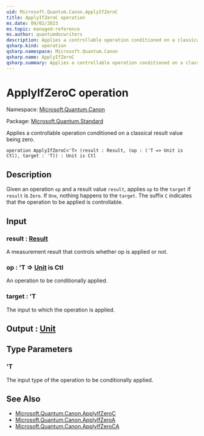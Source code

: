 ```yaml
---
uid: Microsoft.Quantum.Canon.ApplyIfZeroC
title: ApplyIfZeroC operation
ms.date: 09/02/2023
ms.topic: managed-reference
ms.author: quantumdocwriters
description: Applies a controllable operation conditioned on a classical result value being zero.
qsharp.kind: operation
qsharp.namespace: Microsoft.Quantum.Canon
qsharp.name: ApplyIfZeroC
qsharp.summary: Applies a controllable operation conditioned on a classical result value being zero.
---
```


# ApplyIfZeroC operation

Namespace: [Microsoft.Quantum.Canon](xref:Microsoft.Quantum.Canon)

Package: [Microsoft.Quantum.Standard](https://nuget.org/packages/Microsoft.Quantum.Standard)


Applies a controllable operation conditioned on a classical result value being zero.

```qsharp
operation ApplyIfZeroC<'T> (result : Result, (op : ('T => Unit is Ctl), target : 'T)) : Unit is Ctl
```


## Description

Given an operation `op` and a result value `result`, applies `op` to the `target`if `result` is `Zero`. If `One`, nothing happens to the `target`.The suffix `C` indicates that the operation to be applied is controllable.

## Input

### result : [Result](xref:microsoft.quantum.qsharp.valueliterals#result-literal)

A measurement result that controls whether op is applied or not.


### op : 'T => [Unit](xref:microsoft.quantum.qsharp.valueliterals#unit-literal)  is Ctl

An operation to be conditionally applied.


### target : 'T

The input to which the operation is applied.



## Output : [Unit](xref:microsoft.quantum.qsharp.valueliterals#unit-literal)



## Type Parameters

### 'T

The input type of the operation to be conditionally applied.

## See Also

- [Microsoft.Quantum.Canon.ApplyIfZeroC](xref:Microsoft.Quantum.Canon.ApplyIfZeroC)
- [Microsoft.Quantum.Canon.ApplyIfZeroA](xref:Microsoft.Quantum.Canon.ApplyIfZeroA)
- [Microsoft.Quantum.Canon.ApplyIfZeroCA](xref:Microsoft.Quantum.Canon.ApplyIfZeroCA)